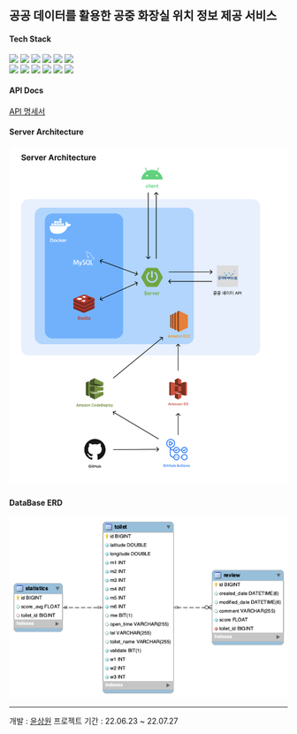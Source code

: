 ## 공공 데이터를 활용한 공중 화장실 위치 정보 제공 서비스

#### Tech Stack

<img src="https://img.shields.io/badge/Spring Boot-6DB33F?style=flat&logo=Spring Boot&logoColor=white"/>
<img src="https://img.shields.io/badge/Kotlin-7F52FF?style=flat&logo=Kotlin&logoColor=white"/>
<img src="https://img.shields.io/badge/Swagger-85EA2D?style=flat&logo=Swagger&logoColor=white"/>
<img src="https://img.shields.io/badge/MySQL-4479A1?style=flat&logo=MySQL&logoColor=white"/>
<img src="https://img.shields.io/badge/Redis-DC382D?style=flat&logo=Redis&logoColor=white"/>
<img src="https://img.shields.io/badge/Git-F05032?style=flat&logo=Git&logoColor=white"/>
<br/>
<img src="https://img.shields.io/badge/GitHub-181717?style=flat&logo=GitHub&logoColor=white"/>
<img src="https://img.shields.io/badge/Docker-2496ED?style=flat&logo=Docker&logoColor=white"/>
<img src="https://img.shields.io/badge/GitHub Actions-2088FF?style=flat&logo=GitHub Actions&logoColor=white"/>
<img src="https://img.shields.io/badge/EC2-FF9900?style=flat&logo=Amazon EC2&logoColor=white"/>
<img src="https://img.shields.io/badge/S3-569A31?style=flat&logo=Amazon S3&logoColor=white"/>
<img src="https://img.shields.io/badge/CodeDeploy-527FFF?style=flat&logo=Amazon AWS&logoColor=white"/>

#### API Docs
[API 명세서](http://15.165.203.167:8080/swagger-ui.html)

#### Server Architecture
![서버 아키텍쳐](https://github.com/SangwonYoon/PublicToilet_back/blob/master/%E1%84%89%E1%85%A5%E1%84%87%E1%85%A5%20%E1%84%8B%E1%85%A1%E1%84%8F%E1%85%B5%E1%84%90%E1%85%A6%E1%86%A8%E1%84%8E%E1%85%A7.png)

#### DataBase ERD
![데이터베이스 ERD](https://github.com/SangwonYoon/PublicToilet_back/blob/master/ERD.png)

---

개발 : [윤상원](https://github.com/SangwonYoon)
프로젝트 기간 : 22.06.23 ~ 22.07.27

